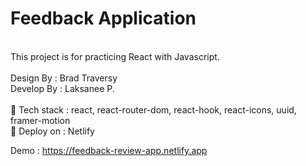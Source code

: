 # Feedback Application
<br/>This project is for practicing React with Javascript.
<br/><br/>
Design By : Brad Traversy<br/>Develop By : Laksanee P.
<br/><br/>
🫥 Tech stack : react, react-router-dom, react-hook, react-icons, uuid, framer-motion<br/>
🚀 Deploy on : Netlify

Demo : https://feedback-review-app.netlify.app
